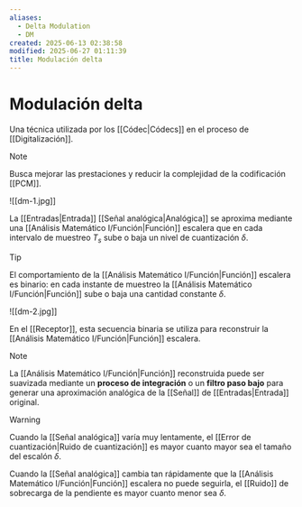 ```yaml
---
aliases:
  - Delta Modulation
  - DM
created: 2025-06-13 02:38:58
modified: 2025-06-27 01:11:39
title: Modulación delta
---
```


# Modulación delta

Una técnica utilizada por los [[Códec|Códecs]] en el proceso de [[Digitalización]].

> [!note]
> Busca mejorar las prestaciones y reducir la complejidad de la codificación [[PCM]].

![[dm-1.jpg]]

La [[Entradas|Entrada]] [[Señal analógica|Analógica]] se aproxima mediante una [[Análisis Matemático I/Función|Función]] escalera que en cada intervalo de muestreo $T_s$ sube o baja un nivel de cuantización $\delta$.

> [!tip]
> El comportamiento de la [[Análisis Matemático I/Función|Función]] escalera es binario: en cada instante de muestreo la [[Análisis Matemático I/Función|Función]] sube o baja una cantidad constante $\delta$.

![[dm-2.jpg]]

En el [[Receptor]], esta secuencia binaria se utiliza para reconstruir la [[Análisis Matemático I/Función|Función]] escalera.

> [!note]
> La [[Análisis Matemático I/Función|Función]] reconstruida puede ser suavizada mediante un **proceso de integración** o un **filtro paso bajo** para generar una aproximación analógica de la [[Señal]] de [[Entradas|Entrada]] original.

> [!warning]
> Cuando la [[Señal analógica]] varía muy lentamente, el [[Error de cuantización|Ruido de cuantización]] es mayor cuanto mayor sea el tamaño del escalón $\delta$.
> 
> Cuando la [[Señal analógica]] cambia tan rápidamente que la [[Análisis Matemático I/Función|Función]] escalera no puede seguirla, el [[Ruido]] de sobrecarga de la pendiente es mayor cuanto menor sea $\delta$.
